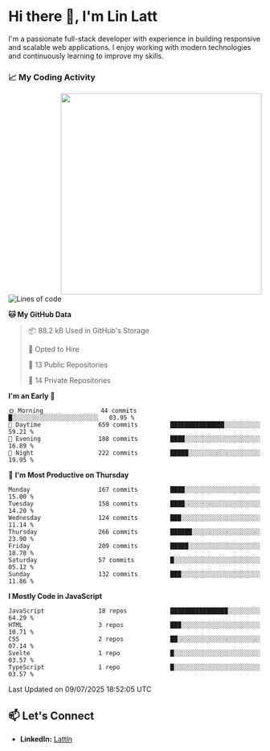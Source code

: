 # Hi there 👋, I'm Lin Latt

I'm a passionate full-stack developer with experience in building responsive and scalable web applications. I enjoy working with modern technologies and continuously learning to improve my skills.

### 📈 My Coding Activity 
<img src="https://github.com/user-attachments/assets/6cec4854-3eec-4600-9120-9be1d3cb2bfe"  width="400px" align="right">

<!--START_SECTION:waka-->
![Lines of code](https://img.shields.io/badge/From%20Hello%20World%20I%27ve%20Written-490.9%20thousand%20lines%20of%20code-blue)

**🐱 My GitHub Data** 

> 📦 88.2 kB Used in GitHub's Storage 
 > 
> 💼 Opted to Hire
 > 
> 📜 13 Public Repositories 
 > 
> 🔑 14 Private Repositories 
 > 
**I'm an Early 🐤** 

```text
🌞 Morning                44 commits          █░░░░░░░░░░░░░░░░░░░░░░░░   03.95 % 
🌆 Daytime                659 commits         ███████████████░░░░░░░░░░   59.21 % 
🌃 Evening                188 commits         ████░░░░░░░░░░░░░░░░░░░░░   16.89 % 
🌙 Night                  222 commits         █████░░░░░░░░░░░░░░░░░░░░   19.95 % 
```
📅 **I'm Most Productive on Thursday** 

```text
Monday                   167 commits         ████░░░░░░░░░░░░░░░░░░░░░   15.00 % 
Tuesday                  158 commits         ████░░░░░░░░░░░░░░░░░░░░░   14.20 % 
Wednesday                124 commits         ███░░░░░░░░░░░░░░░░░░░░░░   11.14 % 
Thursday                 266 commits         ██████░░░░░░░░░░░░░░░░░░░   23.90 % 
Friday                   209 commits         █████░░░░░░░░░░░░░░░░░░░░   18.78 % 
Saturday                 57 commits          █░░░░░░░░░░░░░░░░░░░░░░░░   05.12 % 
Sunday                   132 commits         ███░░░░░░░░░░░░░░░░░░░░░░   11.86 % 
```


**I Mostly Code in JavaScript** 

```text
JavaScript               18 repos            ████████████████░░░░░░░░░   64.29 % 
HTML                     3 repos             ███░░░░░░░░░░░░░░░░░░░░░░   10.71 % 
CSS                      2 repos             ██░░░░░░░░░░░░░░░░░░░░░░░   07.14 % 
Svelte                   1 repo              █░░░░░░░░░░░░░░░░░░░░░░░░   03.57 % 
TypeScript               1 repo              █░░░░░░░░░░░░░░░░░░░░░░░░   03.57 % 
```




 Last Updated on 09/07/2025 18:52:05 UTC
<!--END_SECTION:waka-->

## 📫 Let's Connect

- **LinkedIn:** [Lattln](https://linkedin.com/in/lin-latt)
<!-- - **Portfolio:** [Your Portfolio](https://yourportfolio.com) -->
